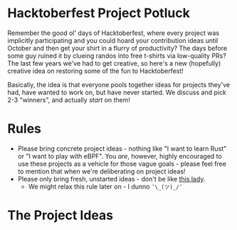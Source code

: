 # Hacktoberfest Project Potluck

Remember the good ol' days of Hacktoberfest, where every project was implicitly participating and you could hoard your contribution ideas until October and then get your shirt in a flurry of productivity?  The days before some guy ruined it by clueing randos into free t-shirts via low-quality PRs?  The last few years we've had to get creative, so here's a new (hopefully) creative idea on restoring some of the fun to Hacktoberfest!

Basically, the idea is that everyone pools together ideas for projects they've had, have wanted to work on, but have never started.  We discuss and pick 2-3 "winners", and actually _start_ on them!

# Rules

  - Please bring concrete project ideas - nothing like "I want to learn Rust" or "I want to play with eBPF".  You _are_, however, highly encouraged to use these projects as a vehicle for those vague goals - please feel free to mention that when we're deliberating on project ideas!
  - Please only bring fresh, unstarted ideas - don't be like [this lady](https://www.goodreads.com/book/show/139176.The_Quiche_of_Death).
    - We might relax this rule later on - I dunno `¯\_(ツ)_/¯`

# The Project Ideas

